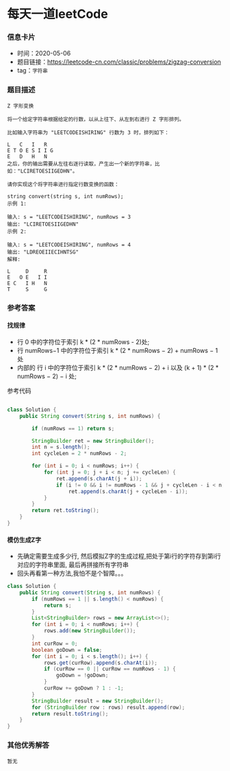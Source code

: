 # 每天一道leetCode

### 信息卡片

- 时间：2020-05-06
- 题目链接：https://leetcode-cn.com/classic/problems/zigzag-conversion
- tag：`字符串`

### 题目描述

```
Z 字形变换

将一个给定字符串根据给定的行数，以从上往下、从左到右进行 Z 字形排列。

比如输入字符串为 "LEETCODEISHIRING" 行数为 3 时，排列如下：

L   C   I   R
E T O E S I I G
E   D   H   N
之后，你的输出需要从左往右逐行读取，产生出一个新的字符串，比如："LCIRETOESIIGEDHN"。

请你实现这个将字符串进行指定行数变换的函数：

string convert(string s, int numRows);
示例 1:

输入: s = "LEETCODEISHIRING", numRows = 3
输出: "LCIRETOESIIGEDHN"
示例 2:

输入: s = "LEETCODEISHIRING", numRows = 4
输出: "LDREOEIIECIHNTSG"
解释:

L     D     R
E   O E   I I
E C   I H   N
T     S     G

```

### 参考答案

#### 找规律
- 行 0 中的字符位于索引 k * (2 * numRows - 2)处;
- 行 numRows−1 中的字符位于索引 k * (2 * numRows − 2) + numRows − 1 处
- 内部的 行 i 中的字符位于索引 k * (2 * numRows − 2) + i 以及 (k + 1) * (2  * numRows − 2) − i 处;

参考代码
```java

class Solution {
    public String convert(String s, int numRows) {

        if (numRows == 1) return s;

        StringBuilder ret = new StringBuilder();
        int n = s.length();
        int cycleLen = 2 * numRows - 2;

        for (int i = 0; i < numRows; i++) {
            for (int j = 0; j + i < n; j += cycleLen) {
                ret.append(s.charAt(j + i));
                if (i != 0 && i != numRows - 1 && j + cycleLen - i < n)
                    ret.append(s.charAt(j + cycleLen - i));
            }
        }
        return ret.toString();
    }
}
```

#### 模仿生成Z字
- 先确定需要生成多少行, 然后模拟Z字的生成过程,把处于第i行的字符存到第i行对应的字符串里面, 最后再拼接所有字符串
- 回头再看第一种方法,我怕不是个智障。。。

```java
class Solution {
    public String convert(String s, int numRows) {
        if (numRows == 1 || s.length() < numRows) {
            return s;
        }
        List<StringBuilder> rows = new ArrayList<>();
        for (int i = 0; i < numRows; i++) {
            rows.add(new StringBuilder());
        }
        int curRow = 0;
        boolean goDown = false;
        for (int i = 0; i < s.length(); i++) {
            rows.get(curRow).append(s.charAt(i));
            if (curRow == 0 || curRow == numRows - 1) {
                goDown = !goDown;
            }
            curRow += goDown ? 1 : -1;
        }
        StringBuilder result = new StringBuilder();
        for (StringBuilder row : rows) result.append(row);
        return result.toString();
    }
}

```
### 其他优秀解答

```
暂无
```
